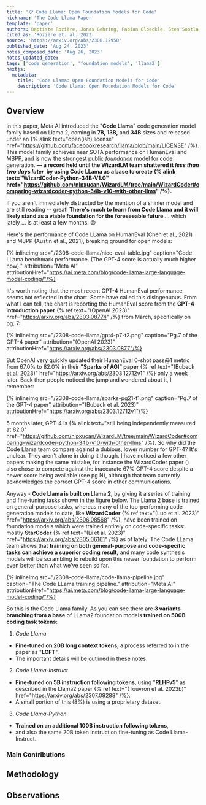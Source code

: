 ```yaml
---
title: '📋 Code Llama: Open Foundation Models for Code'
nickname: 'The Code Llama Paper'
template: 'paper'
authors: Baptiste Rozière, Jonas Gehring, Fabian Gloeckle, Sten Sootla, Itai Gat, Ellen Tan, Yossef (Yossi) Adi, Jingyu Liu, Tal Remez, Jérémy Rapin, Artyom Kozhevnikov, Ivan Evtimov, Joanna Bitton, Manish Bhatt, Cristian Canton Ferrer, Aaron Grattafiori, Wenhan Xiong, Alexandre Defossez, Jade Copet, Faisal Azhar, Hugo Touvron, Gabriel Synnaeve, Louis Martin, Nicolas Usunier, Thomas Scialom
cited_as: 'Rozière et. al. 2023'
source: 'https://arxiv.org/abs/2308.12950'
published_date: 'Aug 24, 2023'
notes_composed_date: 'Aug 26, 2023'
notes_updated_date:
tags: ['code generation', 'foundation models', 'llama2']
nextjs:
  metadata:
    title: 'Code Llama: Open Foundation Models for Code'
    description: 'Code Llama: Open Foundation Models for Code'
---
```


## Overview

In this paper, Meta AI introduced the "**Code Llama**" code generation model family based on Llama 2, coming in **7B, 13B,** and **34B** sizes and released under an {% alink text="open(ish) license" href="https://github.com/facebookresearch/llama/blob/main/LICENSE" /%}. This model family achieves near SOTA performance on HumanEval and MBPP, and is now the strongest public _foundation_ model for code generation. **&#8212; a record held until the WizardLM team shattered it** **_less than two days later_ &nbsp;by using Code LLama as a base to create {% alink text="WizardCoder-Python-34B-V1.0" href="https://github.com/nlpxucan/WizardLM/tree/main/WizardCoder#comparing-wizardcoder-python-34b-v10-with-other-llms" /%}.**

If you aren't immediately distracted by the mention of a shinier model and are still reading -- great! **There's much to learn from Code Llama and it will likely stand as a viable foundation for the foreseeable future** ... which lately ... is at least a few months. 😄

Here's the performance of Code LLama on HumanEval (Chen et al., 2021) and MBPP (Austin et al., 2021), breaking ground for open models:

{% inlineimg src="/2308-code-llama/nice-eval-table.jpg" caption="Code LLama benchmark performance. (The GPT-4 score is actually much higher now)." attribution="Meta AI" attributionHref="https://ai.meta.com/blog/code-llama-large-language-model-coding/"/%}

It's worth noting that the most recent GPT-4 HumanEval performance seems not reflected in the chart. Some have called this disingenuous. From what I can tell, the chart is reporting the HumanEval score from the **GPT-4 introduction paper** {% ref text="(OpenAI 2023)" href="https://arxiv.org/abs/2303.08774" /%} from March, specifically on pg. 7:

{% inlineimg src="/2308-code-llama/gpt4-p7-t2.png" caption="Pg.7 of the GPT-4 paper" attribution="(OpenAI 2023)" attributionHref="https://arxiv.org/abs/2303.0877"/%}

But OpenAI very quickly updated their HumanEval 0-shot pass@1 metric from 67.0% to 82.0% in their **"Sparks of AGI" paper** {% ref text="(Bubeck et al. 2023)" href="https://arxiv.org/abs/2303.12712v1" /%} only a week later. Back then people noticed the jump and wondered about it, I remember:

{% inlineimg src="/2308-code-llama/sparks-pg21-t1.png" caption="Pg.7 of the GPT-4 paper" attribution="(Bubeck et al. 2023)" attributionHref="https://arxiv.org/abs/2303.12712v1"/%}

5 months later, GPT-4 is {% alink text="still being independently measured at 82.0" href="https://github.com/nlpxucan/WizardLM/tree/main/WizardCoder#comparing-wizardcoder-python-34b-v10-with-other-llms" /%}. So why did the Code Llama team compare against a dubious, lower number for GPT-4? It's unclear. They aren't alone in doing it though. I have noticed a few other papers making the same mistake, for instance the WizardCoder paper () also chose to compete against the inaccurate 67% GPT-4 score despite a newer score being available (see pg N), although that team currently acknowledges the correct GPT-4 score in other communications.

Anyway - **Code Llama is built on Llama 2,** by giving it a series of training and fine-tuning tasks shown in the figure below. The Llama 2 base is trained on general-purpose tasks, whereas many of the top-performing code generation models to date, like **WizardCoder** {% ref text="(Luo et al. 2023)" href="https://arxiv.org/abs/2306.08568" /%}, have been trained on foundation models which were trained entirely on code-specific tasks: mostly **StarCoder** {% ref text="(Li et al. 2023)" href="https://arxiv.org/abs/2305.06161" /%} as of lately. The Code LLama team shows that **training on both general-purpose and code-specific tasks can achieve a superior coding result,** and many code synthesis models will be scrambling to rebuild upon this newer foundation to perform even better than what we've seen so far.

{% inlineimg src="/2308-code-llama/code-llama-pipeline.jpg" caption="The Code LLama training pipeline." attribution="Meta AI" attributionHref="https://ai.meta.com/blog/code-llama-large-language-model-coding/"/%}

So this is the Code Llama family. As you can see there are **3 variants branching from a base** of LLama2 foundation models **trained on 500B coding task tokens**:

1. _Code Llama_

- **Fine-tuned on 20B long context tokens**, a process referred to in the paper as "**LCFT**".
- The important details will be outlined in these notes.

2. _Code Llama-Instruct_

- **Fine-tuned on 5B instruction following tokens**, using "**RLHFv5**" as described in the Llama2 paper {% ref text="(Touvron et al. 2023b)" href="https://arxiv.org/abs/2307.09288" /%}.
- A small portion of this (8%) is using a proprietary dataset.

3. _Code Llama-Python_

- **Trained on an additional 100B instruction following tokens**,
- and also the same 20B token instruction fine-tuning as Code Llama-Instruct.

### Main Contributions

## Methodology

## Observations
